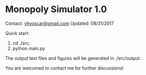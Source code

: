 # Monopoly Simulator 1.0

Contact: yhyoscar@gmail.com
Updated: 08/31/2017

Quick start:
1. cd ./src;
2. python main.py

The output text files and figures will be generated in ./src/output.

You are welcomed to contact me for further discussions!

